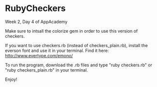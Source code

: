 RubyCheckers
============

Week 2, Day 4 of AppAcademy

Make sure to intsall the colorize gem in order to use this version of checkers.

If you want to use checkers.rb (instead of checkers_plain.rb), install the everson font and use it in your terminal. 
Find it here: http://www.evertype.com/emono/

To run the program, download the .rb files and type "ruby checkers.rb" or "ruby checkers_plain.rb" in your terminal.

Enjoy!
